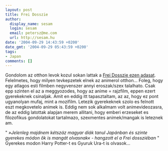 ```yaml
---
layout: post
title: Frei Dosszie
author:
  display_name: sesam
  login: sesam
  email: petersz@me.com
  url: http://sesam.hu
date: '2004-09-29 14:43:59 +0200'
date_gmt: '2004-09-29 05:43:59 +0200'
tags:
- Japan
comments: []
---
```


Gondolom az otthon levok kozul sokan lattak a [Frei Dosszie ezen adasat](http://index.hu/kultur/eletmod/anime0928). Felelmetes, hogy milyen tevkepzetek elnek az animerol otthon... Foleg, hogy egy atlagos esti filmben negyvenszer annyi eroszak/szex talalhato. Csak epp szinten el az a meggyozodes, hogy az anime = rajzfilm, eppen ezert gyerekeknek csinaljak. Amit en eddig itt tapasztaltam, az az, hogy ez pont ugyanolyan mufaj, mint a mozifilm. Letezik gyerekeknek szolo es felnott eszt megkovetelo animek is. Eddig nem sok alkalmam volt animevideozasra, de az eddig latottak alapjan merem allitani, hogy emberi erzeseket es filozofikus gondolatokat tartalmazo, szexmentes animek/mangak is leteznek am.

" _»Jelenleg majdnem kétszáz magyar diák tanul Japánban és szinte gyerekes módon ők is mangát olvasnak« - hangzott el a Frei dossziéban_ " Gyerekes modon Harry Potter-t es Gyuruk Ura-t is olvasok...
